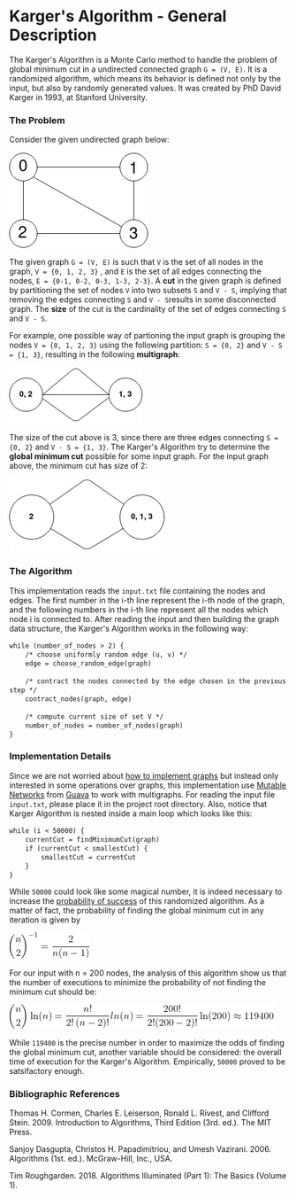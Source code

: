 # Karger's Algorithm - General Description
The Karger's Algorithm is a Monte Carlo method to handle the problem of global minimum cut in a undirected connected graph `G = (V, E)`. It is a randomized algorithm, which means its behavior is defined not only by the input, but also by randomly generated values. It was created by PhD David Karger in 1993, at Stanford University.

### The Problem
Consider the given undirected graph below:

![Input Example](./input_graph.jpg?raw=true)

The given graph ```G = (V, E)``` is such that ```V``` is the set of all nodes in the graph, ```V = {0, 1, 2, 3}``` ,  and ```E``` is the set of all edges connecting the nodes, ```E = {0-1, 0-2, 0-3, 1-3, 2-3}```. A **cut** in the given graph is defined by partitioning the set of nodes ```V``` into two subsets ```S``` and ```V - S```, implying that removing the edges connecting ```S``` and ```V - S```results in some disconnected graph. The **size** of the cut is the cardinality of the set of edges connecting ```S``` and ```V - S```.

For example, one possible way of partioning the input graph is grouping the nodes ```V = {0, 1, 2, 3}``` using the following partition: ```S = {0, 2}``` and ```V - S = {1, 3}```, resulting in the following **multigraph**:

![Possible Cut](./possible_cut.jpg?raw=true)

The size of the cut above is 3, since there are three edges connecting ```S = {0, 2}``` and ```V - S = {1, 3}```. The Karger's Algorithm try to determine the **global minimum cut** possible for some input graph. For the input graph above, the minimum cut has size of 2:

![Possible Cut](./output_graph.jpg?raw=true)

### The Algorithm

This implementation reads the `input.txt` file containing the nodes and edges. The first number in the i-th line represent the i-th node of the graph, and the following numbers in the i-th line represent all the nodes which node i is connected to. After reading the input and then building the graph data structure, the Karger's Algorithm works in the following way:

```
while (number_of_nodes > 2) {
    /* choose uniformly random edge (u, v) */
    edge = choose_random_edge(graph)
    
    /* contract the nodes connected by the edge chosen in the previous step */
    contract_nodes(graph, edge)
    
    /* compute current size of set V */
    number_of_nodes = number_of_nodes(graph)
}
```
### Implementation Details

Since we are not worried about [how to implement graphs](https://www.geeksforgeeks.org/graph-and-its-representations/) but instead only interested in some operations over graphs, this implementation use [Mutable Networks](https://github.com/google/guava/wiki/GraphsExplained#network) from [Guava](https://github.com/google/guava/wiki) to work with multigraphs. For reading the input file `input.txt`, please place it in the project root directory. Also, notice that Karger Algorithm is nested inside a main loop which looks like this:

```
while (i < 50000) {
    currentCut = findMinimumCut(graph)
    if (currentCut < smallestCut) {
        smallestCut = currentCut
    }
}
```

While `50000` could look like some magical number, it is indeed necessary to increase the [probability of success](https://en.wikipedia.org/wiki/Karger%27s_algorithm#Success_probability_of_the_contraction_algorithm) of this randomized algorithm. As a matter of fact, the probability of finding the global minimum cut in any iteration is given by

![Prob](./probability.gif?raw=true)


For our input with n = 200 nodes, the analysis of this algorithm show us that the number of executions to minimize the probability of not finding the minimum cut should be:

![Equation](./nbr_executions.gif?raw=true)

While `119400` is the precise number in order to maximize the odds of finding the global minimum cut, another variable should be considered: the overall time of execution for the Karger's Algorithm. Empirically, `50000` proved to be satsifactory enough.

### Bibliographic References
Thomas H. Cormen, Charles E. Leiserson, Ronald L. Rivest, and Clifford Stein. 2009. Introduction to Algorithms, Third Edition (3rd. ed.). The MIT Press.

Sanjoy Dasgupta, Christos H. Papadimitriou, and Umesh Vazirani. 2006. Algorithms (1st. ed.). McGraw-Hill, Inc., USA.

Tim Roughgarden. 2018. Algorithms Illuminated (Part 1): The Basics (Volume 1).
